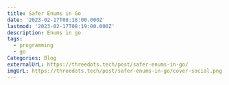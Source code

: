 ```yaml
---
title: Safer Enums in Go
date: '2023-02-17T08:18:00.000Z'
lastmod: '2023-02-17T08:19:00.000Z'
description: Enums in go
tags:
  - programming
  - go
Categories: Blog
externalUrL: https://threedots.tech/post/safer-enums-in-go/
imgUrL: https://threedots.tech/post/safer-enums-in-go/cover-social.png
---
```

